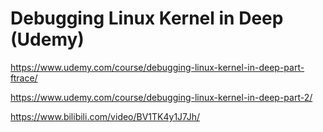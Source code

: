 # Debugging Linux Kernel in Deep (Udemy)

https://www.udemy.com/course/debugging-linux-kernel-in-deep-part-ftrace/

https://www.udemy.com/course/debugging-linux-kernel-in-deep-part-2/

https://www.bilibili.com/video/BV1TK4y1J7Jh/

